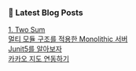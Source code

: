 

### 📕 Latest Blog Posts   

<a href ="https://gilbert9172.tistory.com/11"> 1. Two Sum </a> <br><a href ="https://gilbert9172.tistory.com/10"> 멀티 모듈 구조를 적용한 Monolithic 서버 </a> <br><a href ="https://gilbert9172.tistory.com/9"> Junit5를 알아보자 </a> <br><a href ="https://gilbert9172.tistory.com/5"> 카카오 지도 연동하기 </a> <br>